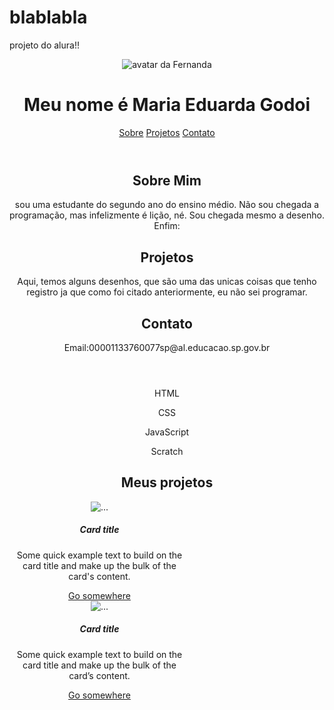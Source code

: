 # blablabla
projeto do alura!!
<!DOCTYPE html>
<html lang="pt-br">
<head>

<body>
  <header class="container">
    <img src="img/avatar-perfil.png" alt="avatar da Fernanda" srcset="">
  <meta charset="UTF-8">
  <meta name="viewport" content="width=device-width, initial-scale=1.0">
  <title>Meu Portfólio</title>
  <link rel="stylesheet" href="style.css">
</head>
<body>
  <header>
    <h1>Meu nome é Maria Eduarda Godoi</h1>
    <nav>
      <a href="#sobre">Sobre</a>
      <a href="#projetos">Projetos</a>
      <a href="#contato">Contato</a>
    </nav>
  </header>

  <section id="sobre">
    <h2>Sobre Mim</h2>
    <p>sou uma estudante do segundo ano do ensino médio. Não sou chegada a programação, mas infelizmente é lição, né. Sou chegada mesmo a desenho. Enfim:</p>
  </section>

  <section id="projetos">
    <h2>Projetos</h2>
    <p>Aqui, temos alguns desenhos, que são uma das unicas coisas que tenho registro ja que como foi citado anteriormente, eu não sei programar.</p>
  </section>

  <section id="contato">
    <h2>Contato</h2>
    <p>Email:00001133760077sp@al.educacao.sp.gov.br</p>
  </section>

  <script src="script.js"></script>
</body>
</html>
<body>
  <header class="container">
  </header>
  <script
    src="https://cdn.jsdelivr.net/npm/bootstrap@5.3.3/dist/js/bootstrap.bundle.min.js"
    integrity="sha384-YvpcrYf0tY3lHB60NNkmXc5s9fDVZLESaAA55NDzOxhy9GkcIdslK1eN7N6jIeHz"
    crossorigin="anonymous"
  ></script>
</body>
    <header class="container text-center">
</body>
<body>
        <div>
            <p class="badge bg-secondary">HTML</p>
            <p class="badge bg-secondary">CSS</p>
            <p class="badge bg-secondary">JavaScript</p>
            <p class="badge bg-secondary">Scratch</p>
        </div>
</body><main class="container">
  <h2>Meus projetos</h2>
  <div class="row">
    <div class="col-md-4">
      <div class="card" style="width: 18rem;">
        <img src="..." class="card-img-top" alt="..." />
        <div class="card-body">
          <h5 class="card-title">Card title</h5>
          <p class="card-text">
            Some quick example text to build on the card title and make up the
            bulk of the card's content.
          </p>
          <a href="#" class="btn btn-primary">Go somewhere</a>
        </div>
      </div>
    </div>
  </div>
</main><div class="card" style="width: 18rem;">
  <img src="..." class="card-img-top" alt="...">
  <div class="card-body">
    <h5 class="card-title">Card title</h5>
    <p class="card-text">Some quick example text to build on the card title and make up the bulk of the card’s content.</p>
    <a href="#" class="btn btn-primary">Go somewhere</a>
  </div>
</div>
